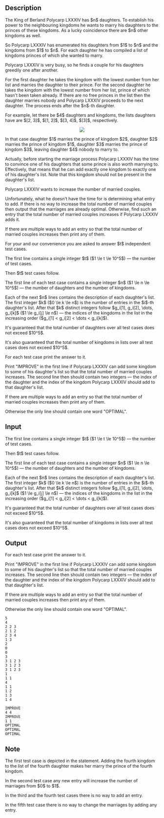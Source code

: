 ## Description

<div><p>The King of Berland Polycarp LXXXIV has $n$ daughters. To establish his power to the neighbouring kingdoms he wants to marry his daughters to the princes of these kingdoms. As a lucky coincidence there are $n$ other kingdoms as well.</p><p>So Polycarp LXXXIV has enumerated his daughters from $1$ to $n$ and the kingdoms from $1$ to $n$. For each daughter he has compiled a list of kingdoms princes of which she wanted to marry.</p><p>Polycarp LXXXIV is very busy, so he finds a couple for his daughters greedily one after another.</p><p>For the first daughter he takes <span class="tex-font-style-bf">the kingdom with the lowest number from her list</span> and marries the daughter to their prince. For the second daughter he takes <span class="tex-font-style-bf">the kingdom with the lowest number from her list, prince of which hasn't been taken already</span>. If there are no free princes in the list then the daughter marries nobody and Polycarp LXXXIV proceeds to the next daughter. The process ends after the $n$-th daughter.</p><p>For example, let there be $4$ daughters and kingdoms, the lists daughters have are $[2, 3]$, $[1, 2]$, $[3, 4]$, $[3]$, respectively.</p><center> <img class="tex-graphics" src="file://AOpDR7Qw.png" style="max-width: 100.0%;max-height: 100.0%;"> </center><p>In that case daughter $1$ marries the prince of kingdom $2$, daughter $2$ marries the prince of kingdom $1$, daughter $3$ marries the prince of kingdom $3$, leaving daughter $4$ nobody to marry to.</p><p>Actually, before starting the marriage process Polycarp LXXXIV has the time to convince one of his daughters that some prince is also worth marrying to. Effectively, that means that he can add exactly one kingdom to exactly one of his daughter's list. <span class="tex-font-style-bf">Note that this kingdom should not be present in the daughter's list.</span></p><p>Polycarp LXXXIV wants to increase the number of married couples.</p><p>Unfortunately, what he doesn't have the time for is determining what entry to add. If there is no way to increase the total number of married couples then output that the marriages are already optimal. Otherwise, find such an entry that the total number of married couples increases if Polycarp LXXXIV adds it.</p><p>If there are multiple ways to add an entry so that the total number of married couples increases then print any of them.</p><p>For your and our convenience you are asked to answer $t$ independent test cases.</p></div><div class="input-specification"><p>The first line contains a single integer $t$ ($1 \le t \le 10^5$) — the number of test cases.</p><p>Then $t$ test cases follow.</p><p>The first line of each test case contains a single integer $n$ ($1 \le n \le 10^5$) — the number of daughters and the number of kingdoms.</p><p>Each of the next $n$ lines contains the description of each daughter's list. The first integer $k$ ($0 \le k \le n$) is the number of entries in the $i$-th daughter's list. After that $k$ distinct integers follow $g_i[1], g_i[2], \dots, g_i[k]$ ($1 \le g_i[j] \le n$) — the indices of the kingdoms in the list <span class="tex-font-style-bf">in the increasing order</span> ($g_i[1] &lt; g_i[2] &lt; \dots &lt; g_i[k]$).</p><p>It's guaranteed that the total number of daughters over all test cases does not exceed $10^5$.</p><p>It's also guaranteed that the total number of kingdoms in lists over all test cases does not exceed $10^5$.</p></div><div class="output-specification"><p>For each test case print the answer to it.</p><p>Print "<span class="tex-font-style-tt">IMPROVE</span>" in the first line if Polycarp LXXXIV can add some kingdom to some of his daughter's list so that the total number of married couples increases. The second line then should contain two integers — the index of the daughter and the index of the kingdom Polycarp LXXXIV should add to that daughter's list.</p><p>If there are multiple ways to add an entry so that the total number of married couples increases then print any of them.</p><p>Otherwise the only line should contain one word "<span class="tex-font-style-tt">OPTIMAL</span>".</p></div>

## Input

<p>The first line contains a single integer $t$ ($1 \le t \le 10^5$) — the number of test cases.</p><p>Then $t$ test cases follow.</p><p>The first line of each test case contains a single integer $n$ ($1 \le n \le 10^5$) — the number of daughters and the number of kingdoms.</p><p>Each of the next $n$ lines contains the description of each daughter's list. The first integer $k$ ($0 \le k \le n$) is the number of entries in the $i$-th daughter's list. After that $k$ distinct integers follow $g_i[1], g_i[2], \dots, g_i[k]$ ($1 \le g_i[j] \le n$) — the indices of the kingdoms in the list <span class="tex-font-style-bf">in the increasing order</span> ($g_i[1] &lt; g_i[2] &lt; \dots &lt; g_i[k]$).</p><p>It's guaranteed that the total number of daughters over all test cases does not exceed $10^5$.</p><p>It's also guaranteed that the total number of kingdoms in lists over all test cases does not exceed $10^5$.</p>

## Output

<p>For each test case print the answer to it.</p><p>Print "<span class="tex-font-style-tt">IMPROVE</span>" in the first line if Polycarp LXXXIV can add some kingdom to some of his daughter's list so that the total number of married couples increases. The second line then should contain two integers — the index of the daughter and the index of the kingdom Polycarp LXXXIV should add to that daughter's list.</p><p>If there are multiple ways to add an entry so that the total number of married couples increases then print any of them.</p><p>Otherwise the only line should contain one word "<span class="tex-font-style-tt">OPTIMAL</span>".</p>





```input1
5
4
2 2 3
2 1 2
2 3 4
1 3
2
0
0
3
3 1 2 3
3 1 2 3
3 1 2 3
1
1 1
4
1 1
1 2
1 3
1 4
```




```output1
IMPROVE
4 4
IMPROVE
1 1
OPTIMAL
OPTIMAL
OPTIMAL
```



## Note

<p>The first test case is depicted in the statement. Adding the fourth kingdom to the list of the fourth daughter makes her marry the prince of the fourth kingdom.</p><p>In the second test case any new entry will increase the number of marriages from $0$ to $1$.</p><p>In the third and the fourth test cases there is no way to add an entry.</p><p>In the fifth test case there is no way to change the marriages by adding any entry.</p>
